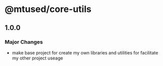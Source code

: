 # @mtused/core-utils

## 1.0.0

### Major Changes

- make base project for create my own libraries and utilities for facilitate my other project useage
